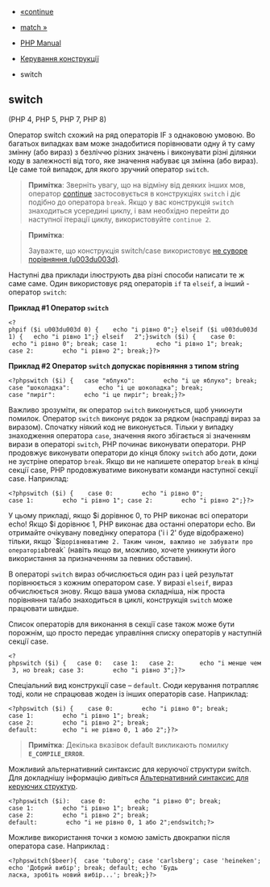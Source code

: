 - [«continue](control-structures.continue.md)
- [match »](control-structures.match.md)

- [PHP Manual](index.md)
- [Керування конструкції](language.control-structures.md)
- switch

## switch

(PHP 4, PHP 5, PHP 7, PHP 8)

Оператор switch схожий на ряд операторів IF з однаковою умовою. Во
багатьох випадках вам може знадобитися порівнювати одну й ту саму змінну
(або вираз) з безліччю різних значень і виконувати різні
ділянки коду в залежності від того, яке значення набуває ця
змінна (або вираз). Це саме той випадок, для якого зручний
оператор `switch`.

> **Примітка**: Зверніть увагу, що на відміну від деяких інших
> мов, оператор [continue](control-structures.continue.md)
> застосовується в конструкціях `switch` і діє подібно до оператора
> `break`. Якщо у вас конструкція `switch` знаходиться усередині циклу, і вам
> необхідно перейти до наступної ітерації циклу, використовуйте
> `continue 2`.

> **Примітка**:
>
> Зауважте, що конструкція switch/case використовує [не суворе порівняння
> (u003du003d)](types.comparisons.md#types.comparisions-loose).

Наступні два приклади ілюструють два різні способи написати те ж саме
саме. Один використовує ряд операторів `if` та `elseif`, а інший -
оператор `switch`:

**Приклад #1 Оператор `switch`**

`<?phpif ($i u003du003d 0) {    echo "i рівно 0";} elseif ($i u003du003d 1) {   echo "i рівно 1";} elseif   2";}switch ($i) {    case 0:        echo "i рівно 0"; break; case 1:        echo "i рівно 1"; break; case 2:        echo "i рівно 2"; break;}?> `

**Приклад #2 Оператор `switch` допускає порівняння з типом string**

`<?phpswitch ($i) {   case "яблуко":        echo "i це яблуко"; break; case "шоколадка":        echo "i це шоколадка"; break; case "пиріг":        echo "i це пиріг"; break;}?> `

Важливо зрозуміти, як оператор `switch` виконується, щоб уникнути помилок.
Оператор `switch` виконує рядок за рядком (насправді вираз
за виразом). Спочатку ніякий код не виконується. Тільки у випадку
знаходження оператора `case`, значення якого збігається зі значенням
вирази в операторі `switch`, PHP починає виконувати оператори. PHP
продовжує виконувати оператори до кінця блоку `switch` або доти,
доки не зустріне оператор `break`. Якщо ви не напишете оператор `break`
в кінці секції case, PHP продовжуватиме виконувати команди наступної
секції case. Наприклад:

`<?phpswitch ($i) {    case 0:        echo "i рівно 0"; case 1:        echo "i рівно 1"; case 2:        echo "i рівно 2";}?> `

У цьому прикладі, якщо $i дорівнює 0, то PHP виконає всі оператори echo!
Якщо $i дорівнює 1, PHP виконає два останні оператори echo. Ви
отримайте очікувану поведінку оператора ('i і 2' буде відображено)
тільки, якщо `$i` дорівнюватиме 2. Таким чином, важливо не забувати про
операторів `break` (навіть якщо ви, можливо, хочете уникнути його
використання за призначенням за певних обставин).

В операторі `switch` вираз обчислюється один раз і цей результат
порівнюється з кожним оператором case. У виразі `elseif`, вираз
обчислюється знову. Якщо ваша умова складніша, ніж проста
порівняння та/або знаходиться в циклі, конструкція `switch` може працювати
швидше.

Список операторів для виконання в секції case також може бути порожнім,
що просто передає управління списку операторів у наступній секції
case.

` <?phpswitch ($i) {   case 0:   case 1:   case 2:       echo "i менше чем 3, но break; case 3:        echo "i рівно 3";}?> `

Спеціальний вид конструкції case – `default`. Сюди керування потрапляє
тоді, коли не спрацював жоден із інших операторів case. Наприклад:

`<?phpswitch ($i) {    case 0:        echo "i рівно 0"; break; case 1:        echo "i рівно 1"; break; case 2:        echo "i рівно 2"; break; default:       echo "i не рівно 0, 1 або 2";}?> `

> **Примітка**: Декілька вказівок default викликають помилку
> **`E_COMPILE_ERROR`**.

Можливий альтернативний синтаксис для керуючої структури switch. Для
докладнішу інформацію дивіться [Альтернативний синтаксис для керуючих структур](control-structures.alternative-syntax.md).

`<?phpswitch ($i):   case 0:        echo "і рівно 0"; break; case 1:        echo "i рівно 1"; break; case 2:        echo "i рівно 2"; break; default:        echo "i не рівно 0, 1 або 2";endswitch;?> `

Можливе використання точки з комою замість двокрапки після оператора
case. Наприклад :

`<?phpswitch($beer){  case 'tuborg'; case 'carlsberg'; case 'heineken'; echo 'Добрий вибір'; break; default; echo 'Будь ласка, зробіть новий вибір...'; break;}?> `

